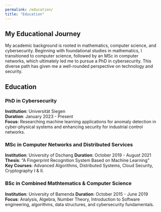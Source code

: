 ```yaml
---
permalink: /education/
title: "Education"
---
```


## My Educational Journey

My academic background is rooted in mathematics, computer science, and cybersecurity. Beginning with foundational studies in mathematics, I transitioned to computer science, followed by an MSc in computer networks, which ultimately led me to pursue a PhD in cybersecurity. This diverse path has given me a well-rounded perspective on technology and security.

## Education

### PhD in Cybersecurity 
**Institution**: Universität Siegen  
**Duration**: January 2023 - Present  
**Focus**: Researching machine learning applications for anomaly detection in cyber-physical systems and enhancing security for industrial control networks.

### MSc in Computer Networks and Distributed Services
**Institution**: University of Dschang
**Duration**: October 2019 - August 2021  
**Thesis**: “A Fingerprint Recognition System Based on Machine Learning”  
**Key Courses**: Advanced Algorithms, Distributed Systems, Cloud Security, Cryptography I & II.


### BSc in Combined Mathtematics & Computer Science
**Institution**: University of Bamenda 
**Duration**: October 2015 - June 2019  
**Focus**: Analysis, Algebra, Number Theory, Introduction to Software engineering, algorithms, data structures, and cybersecurity fundamentals.
